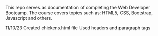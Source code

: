 This repo serves as documentation of completing the Web Developer Bootcamp. The course covers topics such as: HTML5, CSS, Bootstrap, Javascript and others. 

11/10/23 
Created chickens.html file
Used headers and paragraph tags